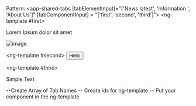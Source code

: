 Pattern:
<app-shared-tabs [tabElementInput]="['News latest', 'Information ', 'About Us']"
[tabComponentInput] = "['first', 'second', 'third']">
<ng-template #first>

<p>Lorem Ipsum dolor sit amet</p>
<img src="" alt="image">

  </ng-template>

<ng-template #second>
<button> Hello </button>
</ng-template>

<ng-template #third>

<p>
Simple Text
</p>
</ng-template>
</app-shared-tabs>

--Create Array of Tab Names
-- Create ids for ng-template
-- Put your component in the ng-template
